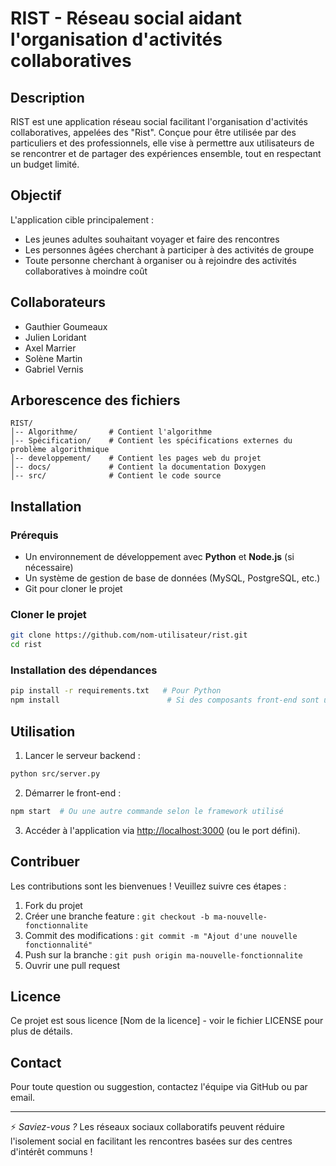 # RIST - Réseau social aidant l'organisation d'activités collaboratives

## Description
RIST est une application réseau social facilitant l'organisation d'activités collaboratives, appelées des "Rist". Conçue pour être utilisée par des particuliers et des professionnels, elle vise à permettre aux utilisateurs de se rencontrer et de partager des expériences ensemble, tout en respectant un budget limité.

## Objectif
L'application cible principalement :
- Les jeunes adultes souhaitant voyager et faire des rencontres
- Les personnes âgées cherchant à participer à des activités de groupe
- Toute personne cherchant à organiser ou à rejoindre des activités collaboratives à moindre coût

## Collaborateurs
- Gauthier Goumeaux
- Julien Loridant
- Axel Marrier
- Solène Martin
- Gabriel Vernis

## Arborescence des fichiers
```
RIST/
│-- Algorithme/       # Contient l'algorithme
│-- Spécification/    # Contient les spécifications externes du problème algorithmique
│-- developpement/    # Contient les pages web du projet
│-- docs/             # Contient la documentation Doxygen
│-- src/              # Contient le code source
```

## Installation
### Prérequis
- Un environnement de développement avec **Python** et **Node.js** (si nécessaire)
- Un système de gestion de base de données (MySQL, PostgreSQL, etc.)
- Git pour cloner le projet

### Cloner le projet
```sh
git clone https://github.com/nom-utilisateur/rist.git
cd rist
```

### Installation des dépendances
```sh
pip install -r requirements.txt   # Pour Python
npm install                        # Si des composants front-end sont utilisés
```

## Utilisation
1. Lancer le serveur backend :
```sh
python src/server.py
```
2. Démarrer le front-end :
```sh
npm start  # Ou une autre commande selon le framework utilisé
```
3. Accéder à l'application via [http://localhost:3000](http://localhost:3000) (ou le port défini).

## Contribuer
Les contributions sont les bienvenues ! Veuillez suivre ces étapes :
1. Fork du projet
2. Créer une branche feature : `git checkout -b ma-nouvelle-fonctionnalite`
3. Commit des modifications : `git commit -m "Ajout d'une nouvelle fonctionnalité"`
4. Push sur la branche : `git push origin ma-nouvelle-fonctionnalite`
5. Ouvrir une pull request

## Licence
Ce projet est sous licence [Nom de la licence] - voir le fichier LICENSE pour plus de détails.

## Contact
Pour toute question ou suggestion, contactez l'équipe via GitHub ou par email.

---
⚡ *Saviez-vous ?* Les réseaux sociaux collaboratifs peuvent réduire l'isolement social en facilitant les rencontres basées sur des centres d'intérêt communs !

